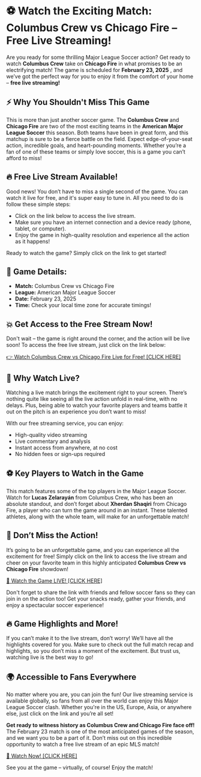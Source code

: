 # ⚽️ Watch the Exciting Match: Columbus Crew vs Chicago Fire – Free Live Streaming!

Are you ready for some thrilling Major League Soccer action? Get ready to watch **Columbus Crew** take on **Chicago Fire** in what promises to be an electrifying match! The game is scheduled for **February 23, 2025** , and we’ve got the perfect way for you to enjoy it from the comfort of your home – **free live streaming!**

## ⚡️ Why You Shouldn't Miss This Game

This is more than just another soccer game. The **Columbus Crew** and **Chicago Fire** are two of the most exciting teams in the **American Major League Soccer** this season. Both teams have been in great form, and this matchup is sure to be a fierce battle on the field. Expect edge-of-your-seat action, incredible goals, and heart-pounding moments. Whether you’re a fan of one of these teams or simply love soccer, this is a game you can’t afford to miss!

## 🔥 Free Live Stream Available!

Good news! You don’t have to miss a single second of the game. You can watch it live for free, and it's super easy to tune in. All you need to do is follow these simple steps:

- Click on the link below to access the live stream.
- Make sure you have an internet connection and a device ready (phone, tablet, or computer).
- Enjoy the game in high-quality resolution and experience all the action as it happens!

Ready to watch the game? Simply click on the link to get started!

## 📅 Game Details:

- **Match:** Columbus Crew vs Chicago Fire
- **League:** American Major League Soccer
- **Date:** February 23, 2025
- **Time:** Check your local time zone for accurate timings!

## 💥 Get Access to the Free Stream Now!

Don't wait – the game is right around the corner, and the action will be live soon! To access the free live stream, just click on the link below:

[👉 Watch Columbus Crew vs Chicago Fire Live for Free! [CLICK HERE]](https://tinyurl.com/livestreamfreeo?st=Columbus+Crew+vs+Chicago+Fire&si=gh)
## 🌟 Why Watch Live?

Watching a live match brings the excitement right to your screen. There’s nothing quite like seeing all the live action unfold in real-time, with no delays. Plus, being able to watch your favorite players and teams battle it out on the pitch is an experience you don’t want to miss!

With our free streaming service, you can enjoy:

- High-quality video streaming
- Live commentary and analysis
- Instant access from anywhere, at no cost
- No hidden fees or sign-ups required

## ⚽️ Key Players to Watch in the Game

This match features some of the top players in the Major League Soccer. Watch for **Lucas Zelarayán** from Columbus Crew, who has been an absolute standout, and don’t forget about **Xherdan Shaqiri** from Chicago Fire, a player who can turn the game around in an instant. These talented athletes, along with the whole team, will make for an unforgettable match!

## 🔔 Don’t Miss the Action!

It’s going to be an unforgettable game, and you can experience all the excitement for free! Simply click on the link to access the live stream and cheer on your favorite team in this highly anticipated **Columbus Crew vs Chicago Fire** showdown!

[🎥 Watch the Game LIVE! [CLICK HERE]](https://tinyurl.com/livestreamfreeo?st=Columbus+Crew+vs+Chicago+Fire&si=gh)

Don't forget to share the link with friends and fellow soccer fans so they can join in on the action too! Get your snacks ready, gather your friends, and enjoy a spectacular soccer experience!

## 🔥 Game Highlights and More!

If you can’t make it to the live stream, don’t worry! We’ll have all the highlights covered for you. Make sure to check out the full match recap and highlights, so you don’t miss a moment of the excitement. But trust us, watching live is the best way to go!

## 🌍 Accessible to Fans Everywhere

No matter where you are, you can join the fun! Our live streaming service is available globally, so fans from all over the world can enjoy this Major League Soccer clash. Whether you're in the US, Europe, Asia, or anywhere else, just click on the link and you’re all set!

**Get ready to witness history as Columbus Crew and Chicago Fire face off!** The February 23 match is one of the most anticipated games of the season, and we want you to be a part of it. Don’t miss out on this incredible opportunity to watch a free live stream of an epic MLS match!

[👀 Watch Now! [CLICK HERE]](https://tinyurl.com/livestreamfreeo?st=Columbus+Crew+vs+Chicago+Fire&si=gh)

See you at the game – virtually, of course! Enjoy the match!
